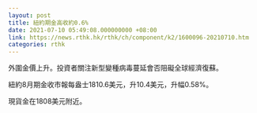 ```yaml
---
layout: post
title: 紐約期金高收約0.6%
date: 2021-07-10 05:49:08.000000000 +08:00
link: https://news.rthk.hk/rthk/ch/component/k2/1600096-20210710.htm
categories: rthk
---
```


外圍金價上升。投資者關注新型變種病毒蔓延會否阻礙全球經濟復蘇。

紐約8月期金收市報每盎士1810.6美元，升10.4美元，升幅0.58%。

現貨金在1808美元附近。
